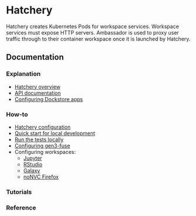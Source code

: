 # Hatchery

Hatchery creates Kubernetes Pods for workspace services. Workspace services must expose HTTP servers. Ambassador is used to proxy user traffic through to their container workspace once it is launched by Hatchery.

## Documentation

### Explanation
* [Hatchery overview](doc/explanation/hatcheryOverview.md)
* [API documentation](doc/explanation/hatcheryApi.md)
* [Configuring Dockstore apps](doc/explanation/dockstore.md)

### How-to
* [Hatchery configuration](doc/howto/configuration.md)
* [Quick start for local development](doc/howto/quick_start.md)
* [Run the tests locally](doc/howto/devTest.md)
* [Configuring gen3-fuse](doc/howto/fuseSidecar.md)
* Configuring workspaces:
    * [Jupyter](doc/howto/jupyterNotebook.md)
    * [RStudio](doc/howto/rStudio.md)
    * [Galaxy](doc/howto/galaxy.md)
    * [noNVC Firefox](doc/howto/noVNCFirefox.md)

### Tutorials

### Reference
